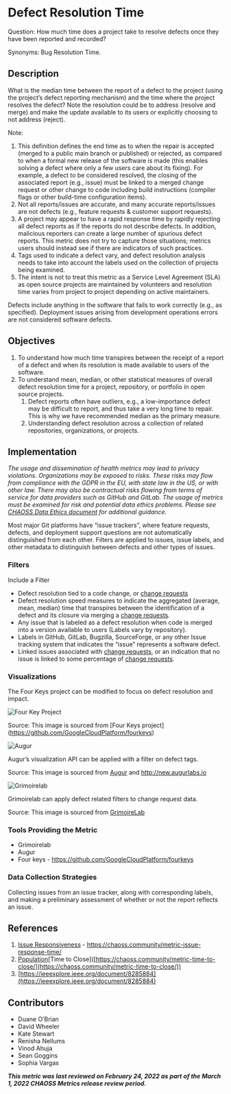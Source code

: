 # Defect Resolution Time

Question: How much time does a project take to resolve defects once they have been reported and recorded? 

Synonyms: Bug Resolution Time. 

## Description
What is the median time between the report of a defect to the project (using the project’s defect reporting mechanism) and the time where the project resolves the defect? Note the resolution could be to address (resolve and merge) and make the update available to its users or explicitly choosing to not address (reject).
 
Note: 
1. This definition defines the end time as to when the repair is accepted (merged to a public main branch or published) or rejected, as compared to when a formal new release of the software is made (this enables solving a defect where only a few users care about its fixing). For example, a defect to be considered resolved, the closing of the associated report (e.g., issue) must be linked to a merged change request or other change to code including build instructions (compiler flags or other build-time configuration items).
2. Not all reports/issues are accurate, and many accurate reports/issues are not defects (e.g., feature requests & customer support requests).
3. A project may appear to have a rapid response time by rapidly rejecting all defect reports as if the reports do not describe defects. In addition, malicious reporters can create a large number of spurious defect reports. This metric does not try to capture those situations; metrics users should instead see if there are indicators of such practices.
4. Tags used to indicate a defect vary, and defect resolution analysis needs to take into account the labels used on the collection of projects being examined.
5. The intent is not to treat this metric as a Service Level Agreement (SLA) as open source projects are maintained by volunteers and resolution time varies from project to project depending on active maintainers.

Defects include anything in the software that fails to work correctly (e.g., as specified). Deployment issues arising from development operations errors are not considered software defects.

## Objectives
1. To understand how much time transpires between the receipt of a report of a defect and when its resolution is made available to users of the software.
2. To understand mean, median, or other statistical measures of overall defect resolution time for a project, repository, or portfolio in open source projects.
    1. Defect reports often have outliers, e.g., a low-importance defect may be difficult to report, and thus take a very long time to repair. This is why we have recommended median as the primary measure.
    2. Understanding defect resolution across a collection of related repositories, organizations, or projects.

## Implementation
*The usage and dissemination of health metrics may lead to privacy violations. Organizations may be exposed to risks. These risks may flow from compliance with the GDPR in the EU, with state law in the US, or with other law. There may also be contractual risks flowing from terms of service for data providers such as GitHub and GitLab. The usage of metrics must be examined for risk and potential data ethics problems. Please see [CHAOSS Data Ethics document](https://github.com/chaoss/community/blob/main/data-use-statement.md) for additional guidance.*

Most major Git platforms have “issue trackers”, where feature requests, defects, and deployment support questions are not automatically distinguished from each other. Filters are applied to issues, issue labels, and other metadata to distinguish between defects and other types of issues. 

### Filters 
Include a Filter
* Defect resolution tied to a code change, or [change requests](https://chaoss.community/metric-change-requests/)
* Defect resolution speed measures to indicate the aggregated (average, mean, median) time that transpires between the identification of a defect and its closure via merging a [change requests](https://chaoss.community/metric-change-requests/).  
* Any issue that is labeled as a defect resolution when code is merged into a version available to users (Labels vary by repository). 
* Labels in GitHub, GitLab, Bugzilla, SourceForge, or any other Issue tracking system that indicates the “issue” represents a software defect. 
* Linked issues associated with [change requests](https://chaoss.community/metric-change-requests/), or an indication that no issue is linked to some percentage of [change requests](https://chaoss.community/metric-change-requests/). 


### Visualizations
The Four Keys project can be modified to focus on defect resolution and impact.



![Four Key Project](https://github.com/chaoss/wg-risk/blob/main/focus-areas/code-quality/images/defect-resolution-time_four-key-project.png)

Source: This image is sourced from [Four Keys project] (https://github.com/GoogleCloudPlatform/fourkeys)


![Augur](https://github.com/chaoss/wg-risk/blob/main/focus-areas/code-quality/images/defect-resolution-time_augur-api.png)


Augur’s visualization API can be applied with a filter on defect tags. 


Source: This image is sourced from [Augur](http://augur.chaoss.io/api/unstable/pull_request_reports/Average_PR_duration?repo_id=25440) and http://new.augurlabs.io 


![Grimoirelab](https://github.com/chaoss/wg-risk/blob/main/focus-areas/code-quality/images/defect-resolution-time_grimoirelab-api.png)


Grimoirelab can apply defect related filters to change request data. 

Source: This image is sourced from [GrimoireLab](https://bit.ly/3vftkc1)

### Tools Providing the Metric 

* Grimoirelab 
* Augur 
* Four keys - https://github.com/GoogleCloudPlatform/fourkeys


### Data Collection Strategies 
Collecting issues from an issue tracker, along with corresponding labels, and making a preliminary assessment of whether or not the report reflects an issue. 

## References
1. [Issue Responsiveness]([https://chaoss.community/metric-issue-response-time/](https://chaoss.community/metric-issue-response-time/))  - https://chaoss.community/metric-issue-response-time/
2. [Population]([https://chaoss.community/metric-contributors/](https://chaoss.community/metric-contributors/))[Time to Close]([https://chaoss.community/metric-time-to-close/](https://chaoss.community/metric-time-to-close/))
3. [https://ieeexplore.ieee.org/document/8285884](https://ieeexplore.ieee.org/document/8285884) 

## Contributors

* Duane O’Brian
* David Wheeler
* Kate Stewart
* Renisha Nellums
* Vinod Ahuja
* Sean Goggins
* Sophia Vargas 

***This metric was last reviewed on February 24, 2022 as part of the March 1, 2022 CHAOSS Metrics release review period.***

